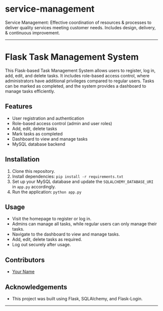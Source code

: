 # service-management
Service Management: Effective coordination of resources &amp; processes to deliver quality services meeting customer needs. Includes design, delivery, &amp; continuous improvement. 


---

# Flask Task Management System

This Flask-based Task Management System allows users to register, log in, add, edit, and delete tasks. It includes role-based access control, where administrators have additional privileges compared to regular users. Tasks can be marked as completed, and the system provides a dashboard to manage tasks efficiently.

## Features
- User registration and authentication
- Role-based access control (admin and user roles)
- Add, edit, delete tasks
- Mark tasks as completed
- Dashboard to view and manage tasks
- MySQL database backend

## Installation
1. Clone this repository.
2. Install dependencies: `pip install -r requirements.txt`
3. Set up your MySQL database and update the `SQLALCHEMY_DATABASE_URI` in `app.py` accordingly.
4. Run the application: `python app.py`

## Usage
- Visit the homepage to register or log in.
- Admins can manage all tasks, while regular users can only manage their tasks.
- Navigate to the dashboard to view and manage tasks.
- Add, edit, delete tasks as required.
- Log out securely after usage.

## Contributors
- [Your Name](https://github.com/venkatagopi004)



## Acknowledgements
- This project was built using Flask, SQLAlchemy, and Flask-Login.


---

